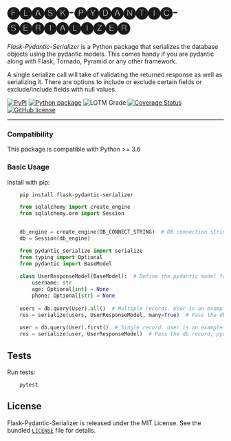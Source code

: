 # 🅕🅛🅐🅢🅚-🅟🅨🅓🅐🅝🅣🅘🅒-🅢🅔🅡🅘🅐🅛🅘🅩🅔🅡

*Flask-Pydantic-Serializer* is a Python package that serializes the database objects using the pydantic models. 
This comes handy if you are pydantic along with Flask, Tornado, Pyramid or any other framework.

A single serialize call will take of validating the returned response as well as serializing it. There are options to include or exclude certain fields or exclude/include fields with null values.

[![PyPI](https://img.shields.io/pypi/v/flask-pydantic-serializer?color=g)](https://pypi.org/project/flask-pydantic-serializer/)
[![Python package](https://github.com/vivekkeshore/flask-pydantic-serializer/actions/workflows/python-package.yml/badge.svg?branch=main)](https://github.com/vivekkeshore/flask-pydantic-serializer/actions/workflows/python-package.yml)
![LGTM Grade](https://img.shields.io/lgtm/grade/python/github/vivekkeshore/flask-pydantic-serializer)
[![Coverage Status](https://coveralls.io/repos/github/vivekkeshore/flask-pydantic-serializer/badge.svg?branch=main)](https://coveralls.io/github/vivekkeshore/flask-pydantic-serializer?branch=main)
[![GitHub license](https://img.shields.io/github/license/vivekkeshore/flask-pydantic-serializer)](https://github.com/vivekkeshore/flask-pydantic-serializer/blob/main/LICENSE)


----

### Compatibility


This package is compatible with Python >= 3.6

### Basic Usage


Install with pip:

```bash
    pip install flask-pydantic-serializer
```


```python
    from sqlalchemy import create_engine
    from sqlalchemy.orm import Session


    db_engine = create_engine(DB_CONNECT_STRING)  # DB connection string, ex "sqlite:///my_app.db"
    db = Session(db_engine)
```

```python
    from pydantic_serialize import serialize    
    from typing import Optional
    from pydantic import BaseModel
    
    class UserResponseModel(BaseModel):  # Define the pydantic model for serialization.
        username: str
        age: Optional[int] = None
        phone: Optional[str] = None
        
    users = db.query(User).all()  # Multiple records. User is an example db model. Replace User with your db model.    
    res = serialize(users, UserResponseModel, many=True)  # Pass the db records, pydantic model. Set many as True if there are multiple records.
    
    user = db.query(User).first()  # Single record. User is an example db model. Replace User with your db model.
    res = serialize(user, UserResponseModel)  # Pass the db record, pydantic model. Many is set to False by default.
```

Tests
-----

Run tests:

```bash
    pytest
```


License
-------

Flask-Pydantic-Serializer is released under the MIT License. See the bundled [`LICENSE`](https://github.com/vivekkeshore/flask-pydantic-serializer/blob/main/LICENSE) file
for details.

